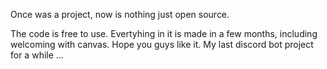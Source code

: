 Once was a project,
now is nothing just
open source.

The code is free to use.
Evertyhing in it is made in a few months, including welcoming with canvas.
Hope you guys like it. My last discord bot project for a while
...
